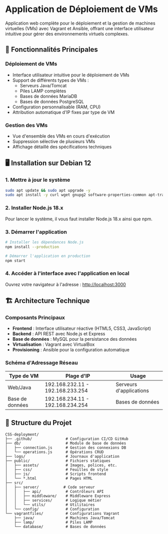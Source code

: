 # Application de Déploiement de VMs

Application web complète pour le déploiement et la gestion de machines virtuelles (VMs) avec Vagrant et Ansible, offrant une interface utilisateur intuitive pour gérer des environnements virtuels complexes.

## 🌟 Fonctionnalités Principales

### Déploiement de VMs
- Interface utilisateur intuitive pour le déploiement de VMs
- Support de différents types de VMs :
  - Serveurs Java/Tomcat
  - Piles LAMP complètes
  - Bases de données MariaDB
  - Bases de données PostgreSQL
- Configuration personnalisable (RAM, CPU)
- Attribution automatique d'IP fixes par type de VM

### Gestion des VMs
- Vue d'ensemble des VMs en cours d'exécution
- Suppression sélective de plusieurs VMs
- Affichage détaillé des spécifications techniques

## 🖥 Installation sur Debian 12

### 1. Mettre à jour le système
```bash
sudo apt update && sudo apt upgrade -y
sudo apt install -y curl wget gnupg2 software-properties-common apt-transport-https ca-certificates
```

### 2. Installer Node.js 18.x

Pour lancer le système, il vous faut installer Node.js 18.x 
ainsi que npm.

### 3. Démarrer l'application
```bash
# Installer les dépendances Node.js
npm install --production

# Démarrer l'application en production
npm start
```

### 4. **Accéder à l'interface avec l'application en local**
   Ouvrez votre navigateur à l'adresse : [http://localhost:3000](http://localhost:3000)

## 🏗 Architecture Technique

### Composants Principaux
- **Frontend** : Interface utilisateur réactive (HTML5, CSS3, JavaScript)
- **Backend** : API REST avec Node.js et Express
- **Base de données** : MySQL pour la persistance des données
- **Virtualisation** : Vagrant avec VirtualBox
- **Provisioning** : Ansible pour la configuration automatique

### Schéma d'Adressage Réseau
| Type de VM      | Plage d'IP                       | Usage                   |
|-----------------|----------------------------------|-------------------------|
| Web/Java        | 192.168.232.11 - 192.168.233.254 | Serveurs d'applications |
| Base de données | 192.168.234.11 - 192.168.234.254 | Bases de données        |

## 📁 Structure du Projet

```
CSS-deployment/
├── .github/               # Configuration CI/CD GitHub
├── db/                    # Module de base de données
│   ├── connection.js      # Gestion des connexions DB
│   └── operations.js      # Opérations CRUD
├── logs/                  # Journaux d'application
├── public/                # Fichiers statiques
│   ├── assets/            # Images, polices, etc.
│   ├── css/               # Feuilles de style
│   ├── js/                # Scripts frontend
│   └── *.html             # Pages HTML
├── src/
│   ├── server/           # Code serveur
│   │   ├── api/           # Contrôleurs API
│   │   ├── middleware/    # Middleware Express
│   │   ├── services/      # Logique métier
│   │   └── utils/         # Utilitaires
│   └── config/            # Configuration
└── vagrantfiles/          # Configurations Vagrant
    ├── java/              # Machines Java/Tomcat
    ├── lamp/              # Piles LAMP
    └── database/          # Bases de données
```